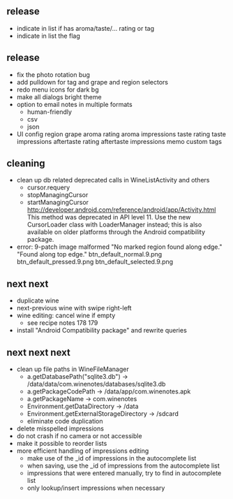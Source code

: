 release
-------
- indicate in list if has aroma/taste/... rating or tag
- indicate in list the flag


release
-------
- fix the photo rotation bug
- add pulldown for tag and grape and region selectors
- redo menu icons for dark bg
- make all dialogs bright theme
- option to email notes in multiple formats
    - human-friendly
    - csv
    - json
- UI config
    region
    grape
    aroma rating
    aroma impressions
    taste rating
    taste impressions
    aftertaste rating
    aftertaste impressions
    memo
    custom tags


cleaning
--------
- clean up db related deprecated calls in WineListActivity and others
    - cursor.requery
    - stopManagingCursor
    - startManagingCursor
    http://developer.android.com/reference/android/app/Activity.html
    This method was deprecated in API level 11. Use the new CursorLoader class with LoaderManager instead; this is also available on older platforms through the Android compatibility package.
- error: 9-patch image malformed
    "No marked region found along edge."
    "Found along top edge."
    btn_default_normal.9.png
    btn_default_pressed.9.png
    btn_default_selected.9.png


next next
---------
- duplicate wine
- next-previous wine with swipe right-left
- wine editing: cancel wine if empty
    - see recipe notes 178 179
- install "Android Compatibility package" and rewrite queries


next next next
--------------
- clean up file paths in WineFileManager
    - a.getDatabasePath("sqlite3.db") -> /data/data/com.winenotes/databases/sqlite3.db
    - a.getPackageCodePath -> /data/app/com.winenotes.apk
    - a.getPackageName -> com.winenotes
    - Environment.getDataDirectory -> /data
    - Environment.getExternalStorageDirectory -> /sdcard
    - eliminate code duplication
- delete misspelled impressions
- do not crash if no camera or not accessible
- make it possible to reorder lists
- more efficient handling of impressions editing
    - make use of the _id of impressions in the autocomplete list
    - when saving, use the _id of impressions from the autocomplete list
    - impressions that were entered manually, try to find in autocomplete list
    - only lookup/insert impressions when necessary


